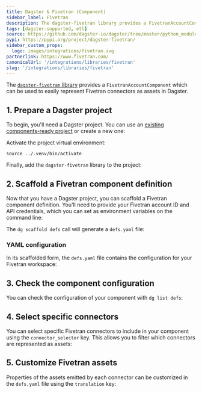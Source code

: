 ```yaml
---
title: Dagster & Fivetran (Component)
sidebar_label: Fivetran
description: The dagster-fivetran library provides a FivetranAccountComponent, which can be used to represent Fivetran connectors as assets in Dagster.
tags: [dagster-supported, etl]
source: https://github.com/dagster-io/dagster/tree/master/python_modules/libraries/dagster-fivetran
pypi: https://pypi.org/project/dagster-fivetran/
sidebar_custom_props:
  logo: images/integrations/fivetran.svg
partnerlink: https://www.fivetran.com/
canonicalUrl: '/integrations/libraries/fivetran'
slug: '/integrations/libraries/fivetran'
---
```


The [`dagster-fivetran` library](/api/libraries/dagster-fivetran) provides a `FivetranAccountComponent` which can be used to easily represent Fivetran connectors as assets in Dagster.

## 1. Prepare a Dagster project

To begin, you'll need a Dagster project. You can use an [existing components-ready project](/guides/build/projects/moving-to-components/migrating-project) or create a new one:

<CliInvocationExample path="docs_snippets/docs_snippets/guides/components/integrations/fivetran-component/1-scaffold-project.txt" />

Activate the project virtual environment:

```
source ../.venv/bin/activate
```

Finally, add the `dagster-fivetran` library to the project:

<CliInvocationExample path="docs_snippets/docs_snippets/guides/components/integrations/fivetran-component/2-add-fivetran.txt" />

## 2. Scaffold a Fivetran component definition

Now that you have a Dagster project, you can scaffold a Fivetran component definition. You'll need to provide your Fivetran account ID and API credentials, which you can set as environment variables on the command line:

<CliInvocationExample path="docs_snippets/docs_snippets/guides/components/integrations/fivetran-component/3-scaffold-fivetran-component.txt" />

The `dg scaffold defs` call will generate a `defs.yaml` file:

<CliInvocationExample path="docs_snippets/docs_snippets/guides/components/integrations/fivetran-component/4-tree.txt" />

### YAML configuration

In its scaffolded form, the `defs.yaml` file contains the configuration for your Fivetran workspace:

<CodeExample
  path="docs_snippets/docs_snippets/guides/components/integrations/fivetran-component/5-component.yaml"
  title="my_project/defs/fivetran_ingest/defs.yaml"
  language="yaml"
/>

## 3. Check the component configuration

You can check the configuration of your component with `dg list defs`:

<WideContent maxSize={1100}>
  <CliInvocationExample path="docs_snippets/docs_snippets/guides/components/integrations/fivetran-component/6-list-defs.txt" />
</WideContent>

## 4. Select specific connectors

You can select specific Fivetran connectors to include in your component using the `connector_selector` key. This allows you to filter which connectors are represented as assets:

<CodeExample
  path="docs_snippets/docs_snippets/guides/components/integrations/fivetran-component/7-customized-component.yaml"
  title="my_project/defs/fivetran_ingest/defs.yaml"
  language="yaml"
/>

<WideContent maxSize={1100}>
  <CliInvocationExample path="docs_snippets/docs_snippets/guides/components/integrations/fivetran-component/8-list-defs.txt" />
</WideContent>

## 5. Customize Fivetran assets

Properties of the assets emitted by each connector can be customized in the `defs.yaml` file using the `translation` key:

<CodeExample
  path="docs_snippets/docs_snippets/guides/components/integrations/fivetran-component/9-customized-component.yaml"
  title="my_project/defs/fivetran_ingest/defs.yaml"
  language="yaml"
/>

<WideContent maxSize={1100}>
  <CliInvocationExample path="docs_snippets/docs_snippets/guides/components/integrations/fivetran-component/10-list-defs.txt" />
</WideContent>
